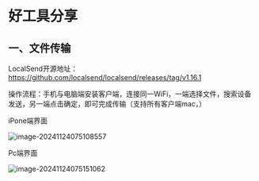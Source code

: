 # 好工具分享

## 一、文件传输

LocalSend开源地址：https://github.com/localsend/localsend/releases/tag/v1.16.1

操作流程：手机与电脑端安装客户端，连接同一WiFi，一端选择文件，搜索设备发送，另一端点击确定，即可完成传输（支持所有客户端mac，）

iPone端界面

![image-20241124075108557](https://pic.joshzhong.top/i/2024/11/24/cf7wty-0.png)

Pc端界面

![image-20241124075151062](https://pic.joshzhong.top/i/2024/11/24/cffmrq-0.png)
